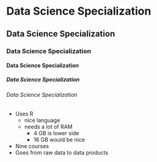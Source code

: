 # Data Science Specialization
## Data Science Specialization
### Data Science Specialization 
#### Data Science Specialization 
##### Data Science Specialization 
###### Data Science Specialization 

* Uses R
  * nice language
  * needs a lot of RAM
    * 4 GB is lower side
    * 16 GB would be nice
* Nine courses 
* Goes from raw data to data products
